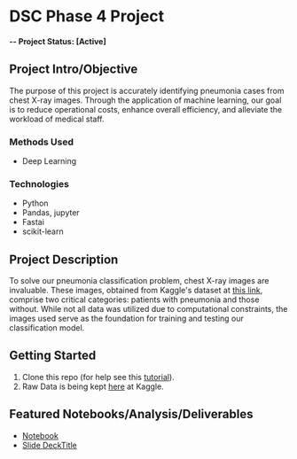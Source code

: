 # DSC Phase 4 Project

#### -- Project Status: [Active]

## Project Intro/Objective
The purpose of this project is accurately identifying pneumonia cases from chest X-ray images.
Through the application of machine learning, our goal is to reduce operational costs, enhance overall efficiency, and alleviate the workload of medical staff.

### Methods Used
* Deep Learning

### Technologies
* Python
* Pandas, jupyter
* Fastai
* scikit-learn

## Project Description
To solve our pneumonia classification problem, chest X-ray images are invaluable. These images, obtained from Kaggle's dataset at [this link](https://www.kaggle.com/datasets/paultimothymooney/chest-xray-pneumonia), comprise two critical categories: patients with pneumonia and those without. While not all data was utilized due to computational constraints, the images used serve as the foundation for training and testing our classification model.

## Getting Started

1. Clone this repo (for help see this [tutorial](https://help.github.com/articles/cloning-a-repository/)).
2. Raw Data is being kept [here](https://www.kaggle.com/datasets/paultimothymooney/chest-xray-pneumonia) at Kaggle.

## Featured Notebooks/Analysis/Deliverables
* [Notebook](https://github.com/Jimmy772/dsc-phase-4-project/blob/main/index.ipynb)
* [Slide DeckTitle](https://docs.google.com/presentation/d/1nCDdgCXr6pjNC4G80usxXPDtGqRW0DPzb7CaRyrbEq0/edit?usp=sharing)